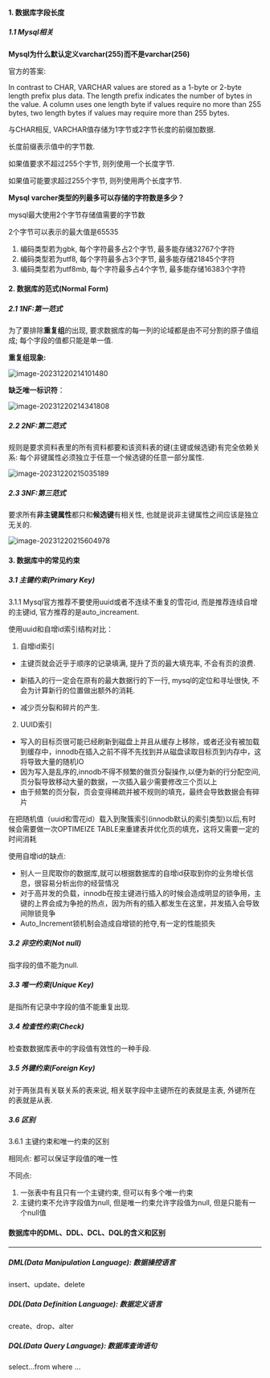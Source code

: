 #### 1. 数据库字段长度

##### 1.1 Mysql相关

**Mysql为什么默认定义varchar(255)而不是varchar(256)**

官方的答案:

In contrast to CHAR, VARCHAR values are stored as a 1-byte or 2-byte length prefix plus data. The length prefix indicates the number of bytes in the value. A column uses one length byte if values require no more than 255 bytes, two length bytes if values may require more than 255 bytes.

与CHAR相反, VARCHAR值存储为1字节或2字节长度的前缀加数据.

长度前缀表示值中的字节数.

如果值要求不超过255个字节, 则列使用一个长度字节.

如果值可能要求超过255个字节, 则列使用两个长度字节.

**Mysql varcher类型的列最多可以存储的字符数是多少？**

mysql最大使用2个字节存储值需要的字节数

2个字节可以表示的最大值是65535

1. 编码类型若为gbk, 每个字符最多占2个字节, 最多能存储32767个字符
2. 编码类型若为utf8, 每个字符最多占3个字节, 最多能存储21845个字符
3. 编码类型若为utf8mb, 每个字符最多占4个字节, 最多能存储16383个字符



#### 2. 数据库的范式(Normal Form)

##### 2.1 1NF:第一范式

为了要排除**重复组**的出现, 要求数据库的每一列的论域都是由不可分割的原子值组成; 每个字段的值都只能是单一值.

**重复组现象:**

![image-20231220214101480](https://raw.githubusercontent.com/LittleElliotTung1992/pic_bed/main/root/image-20231220214101480.png)

**缺乏唯一标识符**：

![image-20231220214341808](https://raw.githubusercontent.com/LittleElliotTung1992/pic_bed/main/root/image-20231220214341808.png)

##### 2.2 2NF:第二范式

规则是要求资料表里的所有资料都要和该资料表的键(主键或候选键)有完全依赖关系: 每个非键属性必须独立于任意一个候选键的任意一部分属性.

![image-20231220215035189](https://raw.githubusercontent.com/LittleElliotTung1992/pic_bed/main/root/image-20231220215035189.png)

##### 2.3 3NF:第三范式

要求所有**非主键属性**都只和**候选键**有相关性, 也就是说非主键属性之间应该是独立无关的.

![image-20231220215604978](https://raw.githubusercontent.com/LittleElliotTung1992/pic_bed/main/root/image-20231220215604978.png)



#### 3. 数据库中的常见约束

##### 3.1 主键约束(Primary Key)

3.1.1 Mysql官方推荐不要使用uuid或者不连续不重复的雪花id, 而是推荐连续自增的主键id, 官方推荐的是auto_increament.

使用uuid和自增id索引结构对比：

1. 自增id索引

- 主键页就会近乎于顺序的记录填满, 提升了页的最大填充率, 不会有页的浪费.

- 新插入的行一定会在原有的最大数据行的下一行, mysql的定位和寻址很快, 不会为计算新行的位置做出额外的消耗.

- 减少页分裂和碎片的产生.

2. UUID索引

- 写入的目标页很可能已经刷新到磁盘上并且从缓存上移除，或者还没有被加载到缓存中，innodb在插入之前不得不先找到并从磁盘读取目标页到内存中，这将导致大量的随机IO
- 因为写入是乱序的,innodb不得不频繁的做页分裂操作,以便为新的行分配空间,页分裂导致移动大量的数据，一次插入最少需要修改三个页以上
- 由于频繁的页分裂，页会变得稀疏并被不规则的填充，最终会导致数据会有碎片

在把随机值（uuid和雪花id）载入到聚簇索引(innodb默认的索引类型)以后,有时候会需要做一次OPTIMEIZE TABLE来重建表并优化页的填充，这将又需要一定的时间消耗

使用自增id的缺点:

- 别人一旦爬取你的数据库,就可以根据数据库的自增id获取到你的业务增长信息，很容易分析出你的经营情况
- 对于高并发的负载，innodb在按主键进行插入的时候会造成明显的锁争用，主键的上界会成为争抢的热点，因为所有的插入都发生在这里，并发插入会导致间隙锁竞争
- Auto_Increment锁机制会造成自增锁的抢夺,有一定的性能损失

##### 3.2 非空约束(Not null)

指字段的值不能为null.

##### 3.3 唯一约束(Unique Key)

是指所有记录中字段的值不能重复出现.

##### 3.4 检查性约束(Check)

检查数数据库表中的字段值有效性的一种手段.

##### 3.5 外键约束(Foreign Key)

对于两张具有关联关系的表来说, 相关联字段中主键所在的表就是主表, 外键所在的表就是从表.

##### 3.6 区别

3.6.1 主键约束和唯一约束的区别

相同点: 都可以保证字段值的唯一性

不同点:

1. 一张表中有且只有一个主键约束, 但可以有多个唯一约束
2. 主键约束不允许字段值为null, 但是唯一约束允许字段值为null, 但是只能有一个null值 

#### 数据库中的DML、DDL、DCL、DQL的含义和区别

---

##### DML(Data Manipulation Language): 数据操控语言

insert、update、delete

##### DDL(Data Definition Language): 数据定义语言

create、drop、alter

##### DQL(Data Query Language): 数据库查询语句

select...from where ...




















